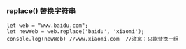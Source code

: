 ### replace() 替换字符串

	let web = "www.baidu.com";
	let newWeb = web.replace('baidu', 'xiaomi');
	console.log(newWeb) //www.xiaomi.com  //注意：只能替换一组